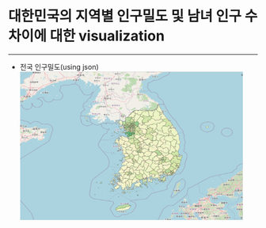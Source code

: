 # 대한민국의 지역별 인구밀도 및 남녀 인구 수 차이에 대한 visualization

***

* 전국 인구밀도(using json) <br/>
<img src="pic_1.png" width="450px" height="300px" title="px(픽셀) 크기 설정" alt="전국인구분포도"></img><br/>
